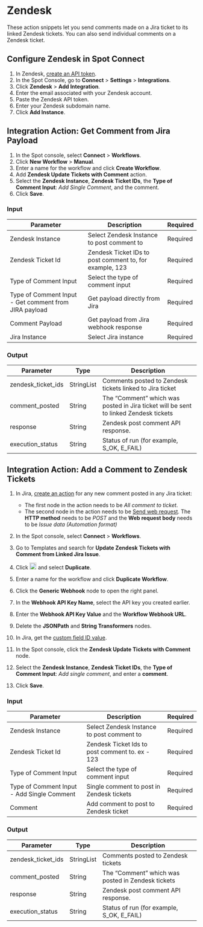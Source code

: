 <meta name="robots" content="noindex">

# Zendesk

These action snippets let you send comments made on a Jira ticket to its linked Zendesk tickets. You can also send individual comments on a Zendesk ticket.

## Configure Zendesk in Spot Connect

1. In Zendesk, [create an API token](https://developer.zendesk.com/api-reference/introduction/security-and-auth/#api-token).
2. In the Spot Console, go to **Connect** > **Settings** > **Integrations**.
3. Click **Zendesk** > **Add Integration**.
4. Enter the email associated with your Zendesk account.
5. Paste the Zendesk API token.
6. Enter your Zendesk subdomain name.
7. Click **Add Instance**.

## Integration Action: Get Comment from Jira Payload

1. In the Spot console, select **Connect** > **Workflows**.
2. Click **New Workflow** > **Manual**.
3. Enter a name for the workflow and click **Create Workflow**.
4. Add **Zendesk Update Tickets with Comment** action.
5. Select the **Zendesk Instance**, **Zendesk Ticket IDs**, the **Type of Comment Input**: <i>Add Single Comment</i>, and the comment.
6. Click **Save**.

### Input

| Parameter                                             | Description                                             | Required  |
|-------------------------------------------------------|---------------------------------------------------------|-----------|
| Zendesk Instance                                      | Select Zendesk Instance to post comment to              | Required  |
| Zendesk Ticket Id                                     | Zendesk Ticket IDs to post comment to, for example, 123 | Required  |
| Type of Comment Input                                 | Select the type of comment input                        | Required  |
| Type of Comment Input - Get comment from JIRA payload | Get payload directly from Jira                          | Required  |
| Comment Payload                                       | Get payload from Jira webhook response                  | Required  |
| Jira Instance                                         | Select Jira instance                                    | Required  |

### Output

| Parameter          | Type       | Description                                                                           |
|--------------------|------------|---------------------------------------------------------------------------------------|
| zendesk_ticket_ids | StringList | Comments posted to Zendesk tickets linked to Jira ticket                              |
| comment_posted     | String     | The “Comment” which was posted in Jira ticket will be sent to linked Zendesk tickets  |
| response           | String     | Zendesk post comment API response.                                                    |
| execution_status   | String     | Status of run (for example, S_OK, E_FAIL)                                             |

## Integration Action: Add a Comment to Zendesk Tickets

1. In Jira, [create an action](https://support.atlassian.com/cloud-automation/docs/create-and-edit-jira-automation-rules/) for any new comment posted in any Jira ticket:
    * The first node in the action needs to be <i>All comment to ticket</i>.
    * The second node in the action needs to be [Send web request](https://support.atlassian.com/cloud-automation/docs/jira-automation-actions/#Send-web-request). The <b>HTTP method</b> needs to be <i>POST</i> and the <b>Web request body</b> needs to be <i>Issue data (Automation format)</i>     

3. In the Spot console, select **Connect** > **Workflows**.
4. Go to Templates and search for **Update Zendesk Tickets with Comment from Linked Jira Issue**.
5. Click <img height=18 src="https://github.com/user-attachments/assets/41e9c493-0e32-40f8-9721-cfecaca9fb9f"> and select **Duplicate**.
6. Enter a name for the workflow and click **Duplicate Workflow**.
7. Click the **Generic Webhook** node to open the right panel.
9. In the **Webhook API Key Name**, select the API key you created earlier.
10. Enter the **Webhook API Key Value** and the **Workflow Webhook URL**.
12. Delete the **JSONPath** and **String Transformers** nodes.
13. In Jira, get the [custom field ID value](https://confluence.atlassian.com/jirakb/how-to-find-any-custom-field-s-ids-744522503.html).
14. In the Spot console, click the **Zendesk Update Tickets with Comment** node.
15. Select the **Zendesk Instance**, **Zendesk Ticket IDs**, the **Type of Comment Input**: <i>Add single comment</i>, and enter a **comment**.
16. Click **Save**.

### Input

| Parameter                                  | Description                                     | Required      |
|--------------------------------------------|-------------------------------------------------|---------------|
| Zendesk Instance                           | Select Zendesk Instance to post comment to      | Required      |
| Zendesk Ticket Id                          | Zendesk Ticket Ids to post comment to. ex - 123 | Required      |
| Type of Comment Input                      | Select the type of comment input                | Required      |
| Type of Comment Input - Add Single Comment | Single comment to post in Zendesk tickets       | Required      |
| Comment                                    | Add comment to post to Zendesk ticket           | Required      |

### Output

| Parameter          | Type       | Description                                        |
|--------------------|------------|----------------------------------------------------|
| zendesk_ticket_ids | StringList | Comments posted to Zendesk tickets                 |
| comment_posted     | String     | The “Comment” which was posted in Zendesk tickets  |
| response           | String     | Zendesk post comment API response.                 |
| execution_status   | String     | Status of run (for example, S_OK, E_FAIL)          |
